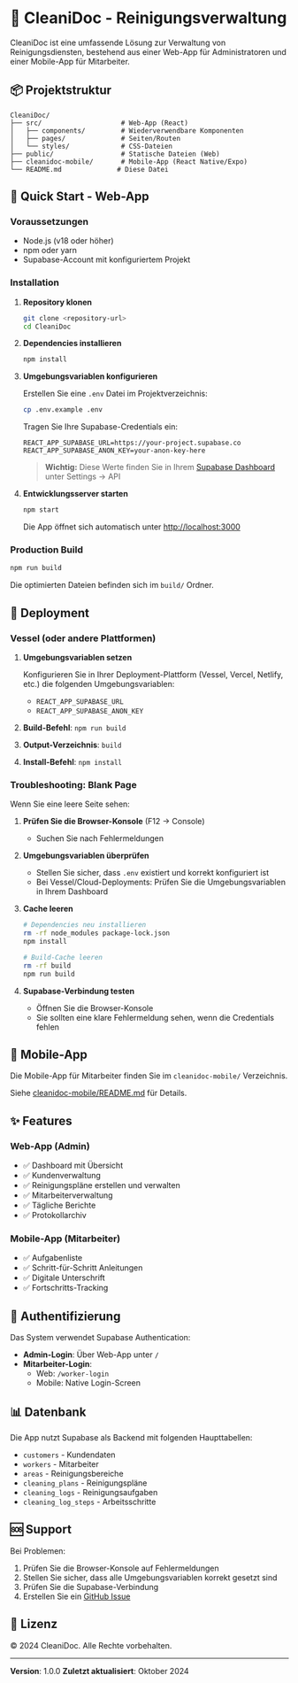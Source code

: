 # 🧹 CleaniDoc - Reinigungsverwaltung

CleaniDoc ist eine umfassende Lösung zur Verwaltung von Reinigungsdiensten, bestehend aus einer Web-App für Administratoren und einer Mobile-App für Mitarbeiter.

## 📦 Projektstruktur

```
CleaniDoc/
├── src/                    # Web-App (React)
│   ├── components/         # Wiederverwendbare Komponenten
│   ├── pages/              # Seiten/Routen
│   └── styles/             # CSS-Dateien
├── public/                 # Statische Dateien (Web)
├── cleanidoc-mobile/       # Mobile-App (React Native/Expo)
└── README.md              # Diese Datei
```

## 🚀 Quick Start - Web-App

### Voraussetzungen

- Node.js (v18 oder höher)
- npm oder yarn
- Supabase-Account mit konfiguriertem Projekt

### Installation

1. **Repository klonen**
   ```bash
   git clone <repository-url>
   cd CleaniDoc
   ```

2. **Dependencies installieren**
   ```bash
   npm install
   ```

3. **Umgebungsvariablen konfigurieren**

   Erstellen Sie eine `.env` Datei im Projektverzeichnis:
   ```bash
   cp .env.example .env
   ```

   Tragen Sie Ihre Supabase-Credentials ein:
   ```env
   REACT_APP_SUPABASE_URL=https://your-project.supabase.co
   REACT_APP_SUPABASE_ANON_KEY=your-anon-key-here
   ```

   > **Wichtig:** Diese Werte finden Sie in Ihrem [Supabase Dashboard](https://app.supabase.com) unter Settings → API

4. **Entwicklungsserver starten**
   ```bash
   npm start
   ```

   Die App öffnet sich automatisch unter [http://localhost:3000](http://localhost:3000)

### Production Build

```bash
npm run build
```

Die optimierten Dateien befinden sich im `build/` Ordner.

## 🔧 Deployment

### Vessel (oder andere Plattformen)

1. **Umgebungsvariablen setzen**

   Konfigurieren Sie in Ihrer Deployment-Plattform (Vessel, Vercel, Netlify, etc.) die folgenden Umgebungsvariablen:
   - `REACT_APP_SUPABASE_URL`
   - `REACT_APP_SUPABASE_ANON_KEY`

2. **Build-Befehl**: `npm run build`
3. **Output-Verzeichnis**: `build`
4. **Install-Befehl**: `npm install`

### Troubleshooting: Blank Page

Wenn Sie eine leere Seite sehen:

1. **Prüfen Sie die Browser-Konsole** (F12 → Console)
   - Suchen Sie nach Fehlermeldungen

2. **Umgebungsvariablen überprüfen**
   - Stellen Sie sicher, dass `.env` existiert und korrekt konfiguriert ist
   - Bei Vessel/Cloud-Deployments: Prüfen Sie die Umgebungsvariablen in Ihrem Dashboard

3. **Cache leeren**
   ```bash
   # Dependencies neu installieren
   rm -rf node_modules package-lock.json
   npm install

   # Build-Cache leeren
   rm -rf build
   npm run build
   ```

4. **Supabase-Verbindung testen**
   - Öffnen Sie die Browser-Konsole
   - Sie sollten eine klare Fehlermeldung sehen, wenn die Credentials fehlen

## 📱 Mobile-App

Die Mobile-App für Mitarbeiter finden Sie im `cleanidoc-mobile/` Verzeichnis.

Siehe [cleanidoc-mobile/README.md](./cleanidoc-mobile/README.md) für Details.

## ✨ Features

### Web-App (Admin)
- ✅ Dashboard mit Übersicht
- ✅ Kundenverwaltung
- ✅ Reinigungspläne erstellen und verwalten
- ✅ Mitarbeiterverwaltung
- ✅ Tägliche Berichte
- ✅ Protokollarchiv

### Mobile-App (Mitarbeiter)
- ✅ Aufgabenliste
- ✅ Schritt-für-Schritt Anleitungen
- ✅ Digitale Unterschrift
- ✅ Fortschritts-Tracking

## 🔐 Authentifizierung

Das System verwendet Supabase Authentication:

- **Admin-Login**: Über Web-App unter `/`
- **Mitarbeiter-Login**:
  - Web: `/worker-login`
  - Mobile: Native Login-Screen

## 📊 Datenbank

Die App nutzt Supabase als Backend mit folgenden Haupttabellen:

- `customers` - Kundendaten
- `workers` - Mitarbeiter
- `areas` - Reinigungsbereiche
- `cleaning_plans` - Reinigungspläne
- `cleaning_logs` - Reinigungsaufgaben
- `cleaning_log_steps` - Arbeitsschritte

## 🆘 Support

Bei Problemen:

1. Prüfen Sie die Browser-Konsole auf Fehlermeldungen
2. Stellen Sie sicher, dass alle Umgebungsvariablen korrekt gesetzt sind
3. Prüfen Sie die Supabase-Verbindung
4. Erstellen Sie ein [GitHub Issue](../../issues)

## 📄 Lizenz

© 2024 CleaniDoc. Alle Rechte vorbehalten.

---

**Version**: 1.0.0
**Zuletzt aktualisiert**: Oktober 2024
